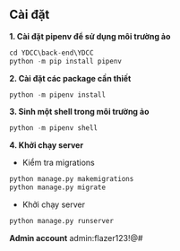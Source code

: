 ## Cài đặt

**1. Cài đặt pipenv để sử dụng môi trường ảo**
```python
cd YDCC\back-end\YDCC
python -m pip install pipenv
```

**2. Cài đặt các package cần thiết**
```python
python -m pipenv install 
```

**3. Sinh một shell trong môi trường ảo**
```python
python -m pipenv shell
```

**4. Khởi chạy server**


+ Kiểm tra migrations
```python
python manage.py makemigrations
python manage.py migrate
```

+ Khởi chạy server
```python
python manage.py runserver
```

**Admin account**
admin:flazer123!@#

